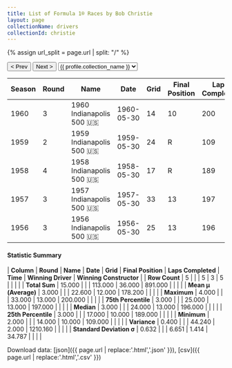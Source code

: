 ```yaml
---
title: List of Formula 1® Races by Bob Christie
layout: page
collectionName: drivers
collectionId: christie
---
```


{% assign url_split = page.url | split: "/" %}
<div id="collection-navigation">
<button onclick="selector.options[selector.selectedIndex-1].value && (window.location = selector.options[selector.selectedIndex-1].value);">&lt; Prev</button>
<button onclick="selector.options[selector.selectedIndex+1].value && (window.location = selector.options[selector.selectedIndex+1].value);">Next &gt;</button>
<select id="selector" onchange="this.options[this.selectedIndex].value && (window.location = this.options[this.selectedIndex].value);">
  {% for collectionId in site.data[page.collectionName].refs %}
    {% if collectionId == page.collectionId %}
      {% assign selected = "selected" %}
    {% else %}
      {% assign selected = "" %}
    {% endif %}
    {% assign profile = site.data[page.collectionName][collectionId].profile %}
    <option value="/f1/{{ page.collectionName }}/{{ collectionId }}/{{ url_split[4] }}" {{ selected }}>{{ profile.collection_name }}</option>
  {% endfor %}
</select>
</div>

| Season | Round | Name | Date | Grid | Final Position | Laps Completed | Time | Winning Driver | Winning Constructor |
|--|--|--|--|--|--|--|--|--|--|
| 1960 | 3 | 1960 Indianapolis 500 🇺🇸 | 1960-05-30 | 14 | 10 | 200 | +8:40.28 | Jim Rathmann 🇺🇸 | Watson 🇺🇸 |
| 1959 | 2 | 1959 Indianapolis 500 🇺🇸 | 1959-05-30 | 24 | R | 109 |   | Rodger Ward 🇺🇸 | Watson 🇺🇸 |
| 1958 | 4 | 1958 Indianapolis 500 🇺🇸 | 1958-05-30 | 17 | R | 189 |   | Jimmy Bryan 🇺🇸 | Epperly 🇺🇸 |
| 1957 | 3 | 1957 Indianapolis 500 🇺🇸 | 1957-05-30 | 33 | 13 | 197 |   | Sam Hanks 🇺🇸 | Epperly 🇺🇸 |
| 1956 | 3 | 1956 Indianapolis 500 🇺🇸 | 1956-05-30 | 25 | 13 | 196 |   | Pat Flaherty 🇺🇸 | Watson 🇺🇸 |

#### Statistic Summary

| **Column** | **Round** | **Name** | **Date** | **Grid** | **Final Position** | **Laps Completed** | **Time** | **Winning Driver** | **Winning Constructor** |
| **Row Count** | 5 |  |  | 5 | 3 | 5 |  |  |  |
| **Total Sum** | 15.000 |  |  | 113.000 | 36.000 | 891.000 |  |  |  |
| **Mean μ (Average)** | 3.000 |  |  | 22.600 | 12.000 | 178.200 |  |  |  |
| **Maximum** | 4.000 |  |  | 33.000 | 13.000 | 200.000 |  |  |  |
| **75th Percentile** | 3.000 |  |  | 25.000 | 13.000 | 197.000 |  |  |  |
| **Median** | 3.000 |  |  | 24.000 | 13.000 | 196.000 |  |  |  |
| **25th Percentile** | 3.000 |  |  | 17.000 | 10.000 | 189.000 |  |  |  |
| **Minimum** | 2.000 |  |  | 14.000 | 10.000 | 109.000 |  |  |  |
| **Variance** | 0.400 |  |  | 44.240 | 2.000 | 1210.160 |  |  |  |
| **Standard Deviation σ** | 0.632 |  |  | 6.651 | 1.414 | 34.787 |  |  |  |

Download data: [json]({{ page.url | replace:'.html','.json' }}), [csv]({{ page.url | replace:'.html','.csv' }})
